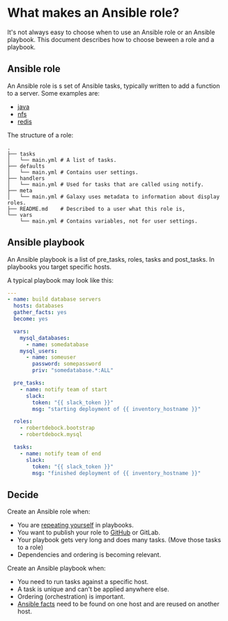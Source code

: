 # What makes an Ansible role?

It's not always easy to choose when to use an Ansible role or an Ansible playbook. This document describes how to choose beween a role and a playbook.

## Ansible role
An Ansible role is s set of Ansible tasks, typically written to add a function to a server. Some examples are:
- [java](https://galaxy.ansible.com/robertdebock/java)
- [nfs](https://galaxy.ansible.com/geerlingguy/nfs)
- [redis](https://galaxy.ansible.com/robertdebock/redis)

The structure of a role:
```text
.
├── tasks
│   └── main.yml # A list of tasks.
├── defaults
│   └── main.yml # Contains user settings.
├── handlers
│   └── main.yml # Used for tasks that are called using notify.
├── meta
│   └── main.yml # Galaxy uses metadata to information about display roles.
├── README.md    # Described to a user what this role is,
└── vars
    └── main.yml # Contains variables, not for user settings.
```

## Ansible playbook
An Ansible playbook is a list of pre_tasks, roles, tasks and post_tasks. In playbooks you target specific hosts.

A typical playbook may look like this:
```yaml
---
- name: build database servers
  hosts: databases
  gather_facts: yes
  become: yes

  vars:
    mysql_databases:
      - name: somedatabase
    mysql_users:
      - name: someuser
        password: somepassword
        priv: "somedatabase.*:ALL"

  pre_tasks:
    - name: notify team of start
      slack:
        token: "{{ slack_token }}"
        msg: "starting deployment of {{ inventory_hostname }}"

  roles:
    - robertdebock.bootstrap
    - robertdebock.mysql

  tasks:
    - name: notify team of end
      slack:
        token: "{{ slack_token }}"
        msg: "finished deployment of {{ inventory_hostname }}"
```

## Decide

Create an Ansible role when:
- You are [repeating yourself](https://en.wikipedia.org/wiki/Don%27t_repeat_yourself) in playbooks.
- You want to publish your role to [GitHub](https://github.com/) or GitLab.
- Your playbook gets very long and does many tasks. (Move those tasks to a role)
- Dependencies and ordering is becoming relevant.

Create an Ansible playbook when:
- You need to run tasks against a specific host.
- A task is unique and can't be applied anywhere else.
- Ordering (orchestration) is important.
- [Ansible facts](https://docs.ansible.com/ansible/latest/user_guide/playbooks_variables.html#variables-discovered-from-systems-facts) need to be found on one host and are reused on another host.
```
